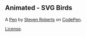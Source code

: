 Animated - SVG Birds
--------------------


A [Pen](https://codepen.io/matchboxhero/pen/RLebOY) by [Steven Roberts](https://codepen.io/matchboxhero) on [CodePen](https://codepen.io).

[License](https://codepen.io/matchboxhero/pen/RLebOY/license).